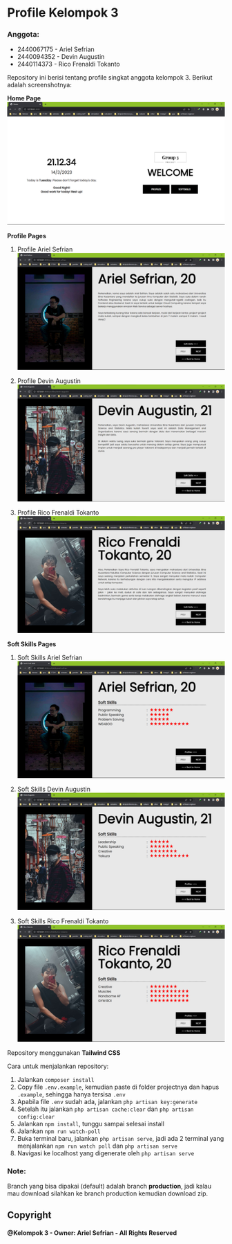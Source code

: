 # Profile Kelompok 3

### Anggota:
- 2440067175 - Ariel Sefrian
- 2440094352 - Devin Augustin
- 2440114373 - Rico Frenaldi Tokanto

Repository ini berisi tentang profile singkat anggota kelompok 3. Berikut adalah screenshotnya:

**Home Page**
   <img src="public/images/readme-images/home-page-2.png" alt="home page">

**Profile Pages**
1. Profile Ariel Sefrian
   <img src="public/images/readme-images/profile-ariel-2.png" alt="ariel sefrian">
   
2. Profile Devin Augustin
   <img src="public/images/readme-images/profile-devin-2.png" alt="devin augustin">

3. Profile Rico Frenaldi Tokanto
   <img src="public/images/readme-images/profile-rico-2.png" alt="rico tokanto">

**Soft Skills Pages**
1. Soft Skills Ariel Sefrian
   <img src="public/images/readme-images/softskill-ariel.png" alt="ariel sefrian">

2. Soft Skills Devin Augustin
   <img src="public/images/readme-images/softskill-devin.png" alt="devin augustin">

3. Soft Skills Rico Frenaldi Tokanto
   <img src="public/images/readme-images/softskill-rico.png" alt="rico tokanto">

Repository menggunakan **Tailwind CSS**

Cara untuk menjalankan repository:
1. Jalankan `composer install`
2. Copy file `.env.example`, kemudian paste di folder projectnya dan hapus `.example`, sehingga hanya tersisa `.env`
3. Apabila file `.env` sudah ada, jalankan `php artisan key:generate`
4. Setelah itu jalankan `php artisan cache:clear` dan `php artisan config:clear`
5. Jalankan `npm install`, tunggu sampai selesai install
6. Jalankan `npm run watch-poll`
7. Buka terminal baru, jalankan `php artisan serve`, jadi ada 2 terminal yang menjalankan `npm run watch poll` dan `php artisan serve`
8. Navigasi ke localhost yang digenerate oleh `php artisan serve`

### Note:
Branch yang bisa dipakai (default) adalah branch **production**, jadi kalau mau download silahkan ke branch production kemudian download zip.

## Copyright
#### @Kelompok 3 - Owner: Ariel Sefrian - All Rights Reserved
